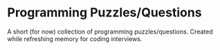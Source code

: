 # Programming Puzzles/Questions

A short (for now) collection of programming puzzles/questions. Created while refreshing memory for coding interviews. 

